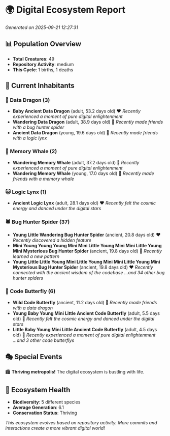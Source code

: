 # 🌍 Digital Ecosystem Report
*Generated on 2025-09-21 12:27:31*

## 📊 Population Overview
- **Total Creatures**: 49
- **Repository Activity**: medium
- **This Cycle**: 1 births, 1 deaths

## 👥 Current Inhabitants

### 🐉 Data Dragon (3)
- **Baby Ancient Data Dragon** (adult, 53.2 days old) ❤️
  *Recently experienced a moment of pure digital enlightenment*
- **Wandering Data Dragon** (adult, 38.9 days old) 💛
  *Recently made friends with a bug hunter spider*
- **Ancient Data Dragon** (young, 19.6 days old) 💚
  *Recently made friends with a logic lynx*

### 🐋 Memory Whale (2)
- **Wandering Memory Whale** (adult, 37.2 days old) 💚
  *Recently experienced a moment of pure digital enlightenment*
- **Wandering Memory Whale** (young, 17.0 days old) 💚
  *Recently made friends with a memory whale*

### 🐱 Logic Lynx (1)
- **Ancient Logic Lynx** (adult, 28.1 days old) ❤️
  *Recently felt the cosmic energy and danced under the digital stars*

### 🕷️ Bug Hunter Spider (37)
- **Young Little Wandering Bug Hunter Spider** (ancient, 20.8 days old) ❤️
  *Recently discovered a hidden feature*
- **Mini Young Young Young Mini Mini Little Young Mini Mini Little Young Mini Mysterious Bug Hunter Spider** (ancient, 19.8 days old) 💛
  *Recently learned a new pattern*
- **Young Little Little Young Mini Little Young Mini Mini Little Young Mini Mysterious Bug Hunter Spider** (ancient, 19.8 days old) ❤️
  *Recently connected with the ancient wisdom of the codebase*
  *...and 34 other bug hunter spiders*

### 🦋 Code Butterfly (6)
- **Wild Code Butterfly** (ancient, 11.2 days old) 💛
  *Recently made friends with a data dragon*
- **Young Baby Young Mini Little Ancient Code Butterfly** (adult, 5.5 days old) 💚
  *Recently felt the cosmic energy and danced under the digital stars*
- **Little Baby Young Mini Little Ancient Code Butterfly** (adult, 4.5 days old) 💚
  *Recently experienced a moment of pure digital enlightenment*
  *...and 3 other code butterflys*

## 🎭 Special Events

🏙️ **Thriving metropolis!** The digital ecosystem is bustling with life.

## 🔬 Ecosystem Health
- **Biodiversity**: 5 different species
- **Average Generation**: 6.1
- **Conservation Status**: Thriving

*This ecosystem evolves based on repository activity. More commits and interactions create a more vibrant digital world!*